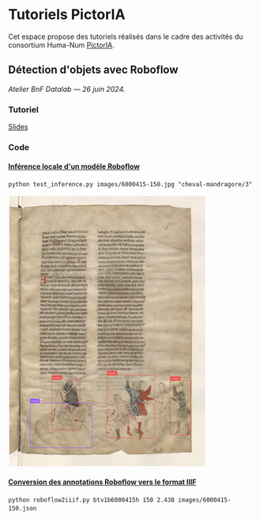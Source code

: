 # Tutoriels PictorIA

Cet espace propose des tutoriels réalisés dans le cadre des activités du consortium Huma-Num [PictorIA](https://pictoria.hypotheses.org/).

## Détection d'objets avec Roboflow

_Atelier BnF Datalab — 26 juin 2024._

### Tutoriel

[Slides](https://docs.google.com/presentation/d/1-a0tdgQRa2K5ESwN5IhTn8VnGtDaxeseK37TgvtaiHY/edit#)

### Code 

#### [Inférence locale d'un modèle Roboflow](https://github.com/altomator/pictorIA/blob/main/python/test_inference.py)
` python test_inference.py images/6000415-150.jpg "cheval-mandragore/3" `

![inférence Roboflow sur image de test](./demo/inference.png)


#### [Conversion des annotations Roboflow vers le format IIIF]()

` python roboflow2iiif.py btv1b6000415h 150 2.438 images/6000415-150.json `
